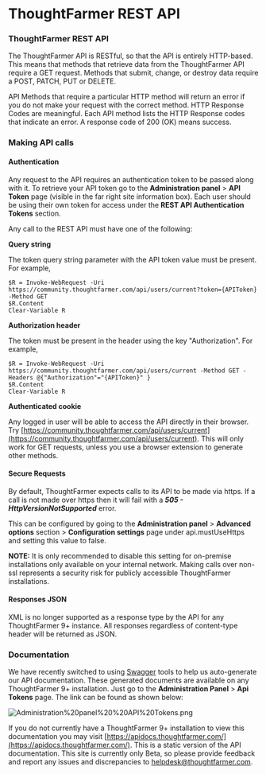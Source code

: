 # ThoughtFarmer REST API

### ThoughtFarmer REST API

The ThoughtFarmer API is RESTful, so that the API is entirely HTTP-based. This means that methods that retrieve data from the ThoughtFarmer API require a GET request. Methods that submit, change, or destroy data require a POST, PATCH, PUT or DELETE.  
  
API Methods that require a particular HTTP method will return an error if you do not make your request with the correct method. HTTP Response Codes are meaningful. Each API method lists the HTTP Response codes that indicate an error. A response code of 200 \(OK\) means success.

### Making API calls <a id="section1"></a>

#### Authentication

Any request to the API requires an authentication token to be passed along with it. To retrieve your API token go to the **Administration panel** &gt; **API Token** page \(visible in the far right site information box\). Each user should be using their own token for access under the **REST API Authentication Tokens** section.  
  
Any call to the REST API must have one of the following:

**Query string**

The token query string parameter with the API token value must be present. For example,

```text
$R = Invoke-WebRequest -Uri  https://community.thoughtfarmer.com/api/users/current?token={APIToken} -Method GET  
$R.Content
Clear-Variable R
```

**Authorization header**

The token must be present in the header using the key "Authorization". For example,

```text
$R = Invoke-WebRequest -Uri  https://community.thoughtfarmer.com/api/users/current -Method GET -Headers @{"Authorization"="{APIToken}" }
$R.Content
Clear-Variable R
```

**Authenticated cookie**

Any logged in user will be able to access the API directly in their browser. Try [https://community.thoughtfarmer.com/api/users/current](https://community.thoughtfarmer.com/api/users/current). This will only work for GET requests, unless you use a browser extension to generate other methods.

#### Secure Requests

By default, ThoughtFarmer expects calls to its API to be made via https. If a call is not made over https then it will fail with a _**505 - HttpVersionNotSupported**_ error.  
  
This can be configured by going to the **Administration panel** &gt; **Advanced options** section &gt; **Configuration settings** page under api.mustUseHttps and setting this value to false.  
  
**NOTE:** It is only recommended to disable this setting for on-premise installations only available on your internal network. Making calls over non-ssl represents a security risk for publicly accessible ThoughtFarmer installations.

#### Responses JSON

XML is no longer supported as a response type by the API for any ThoughtFarmer 9+ instance. All responses regardless of content-type header will be returned as JSON.

### Documentation

We have recently switched to using [Swagger](https://swagger.io/) tools to help us auto-generate our API documentation. These generated documents are available on any ThoughtFarmer 9+ installation. Just go to the **Administration Panel** &gt; **Api Tokens** page. The link can be found as shown below:  
  
![Administration%20panel%20%20API%20Tokens.png](https://community.thoughtfarmer.com/imagethumb/29454470000/17338/575x331/False/Administration%20panel%20%20API%20Tokens.png)  
  
If you do not currently have a ThoughtFarmer 9+ installation to view this documentation you may visit [https://apidocs.thoughtfarmer.com/](https://apidocs.thoughtfarmer.com/). This is a static version of the API documentation. This site is currently only Beta, so please provide feedback and report any issues and discrepancies to [helpdesk@thoughtfarmer.com](mailto:helpdesk@thoughtfarmer.com).

